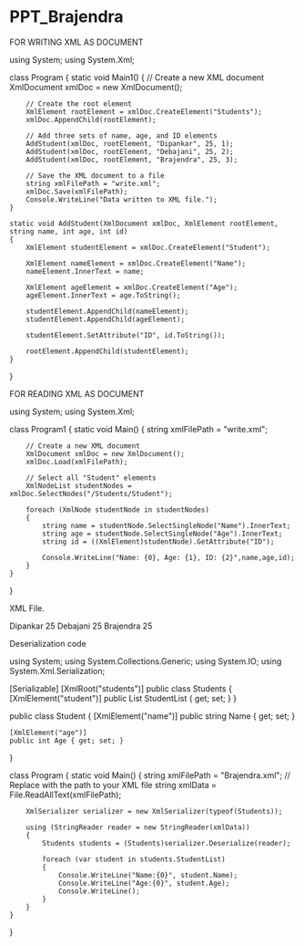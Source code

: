 # PPT_Brajendra

FOR WRITING XML AS DOCUMENT


using System;
using System.Xml;

class Program
{
    static void Main1()
    {
        // Create a new XML document
        XmlDocument xmlDoc = new XmlDocument();

        // Create the root element
        XmlElement rootElement = xmlDoc.CreateElement("Students");
        xmlDoc.AppendChild(rootElement);

        // Add three sets of name, age, and ID elements
        AddStudent(xmlDoc, rootElement, "Dipankar", 25, 1);
        AddStudent(xmlDoc, rootElement, "Debajani", 25, 2);
        AddStudent(xmlDoc, rootElement, "Brajendra", 25, 3);

        // Save the XML document to a file
        string xmlFilePath = "write.xml";
        xmlDoc.Save(xmlFilePath);
        Console.WriteLine("Data written to XML file.");
    }

    static void AddStudent(XmlDocument xmlDoc, XmlElement rootElement, string name, int age, int id)
    {
        XmlElement studentElement = xmlDoc.CreateElement("Student");

        XmlElement nameElement = xmlDoc.CreateElement("Name");
        nameElement.InnerText = name;

        XmlElement ageElement = xmlDoc.CreateElement("Age");
        ageElement.InnerText = age.ToString();

        studentElement.AppendChild(nameElement);
        studentElement.AppendChild(ageElement);

        studentElement.SetAttribute("ID", id.ToString());

        rootElement.AppendChild(studentElement);
    }
}










FOR READING XML AS DOCUMENT




using System;
using System.Xml;

class Program1
{
    static void Main()
    {
        string xmlFilePath = "write.xml";

        // Create a new XML document
        XmlDocument xmlDoc = new XmlDocument();
        xmlDoc.Load(xmlFilePath);

        // Select all "Student" elements
        XmlNodeList studentNodes = xmlDoc.SelectNodes("/Students/Student");

        foreach (XmlNode studentNode in studentNodes)
        {
            string name = studentNode.SelectSingleNode("Name").InnerText;
            string age = studentNode.SelectSingleNode("Age").InnerText;
            string id = ((XmlElement)studentNode).GetAttribute("ID");

            Console.WriteLine("Name: {0}, Age: {1}, ID: {2}",name,age,id);
        }
    }
}





XML File.

<students>
    <student>
        <name>Dipankar</name>
        <age>25</age>
    </student>
    <student>
        <name>Debajani</name>
        <age>25</age>
    </student>
    <student>
        <name>Brajendra</name>
        <age>25</age>
    </student>
</students>







Deserialization code


using System;
using System.Collections.Generic;
using System.IO;
using System.Xml.Serialization;

[Serializable]
[XmlRoot("students")]
public class Students
{
    [XmlElement("student")]
    public List<Student> StudentList { get; set; }
}

public class Student
{
    [XmlElement("name")]
    public string Name { get; set; }

    [XmlElement("age")]
    public int Age { get; set; }
}

class Program
{
    static void Main()
    {
        string xmlFilePath = "Brajendra.xml"; // Replace with the path to your XML file
        string xmlData = File.ReadAllText(xmlFilePath);

        XmlSerializer serializer = new XmlSerializer(typeof(Students));

        using (StringReader reader = new StringReader(xmlData))
        {
            Students students = (Students)serializer.Deserialize(reader);

            foreach (var student in students.StudentList)
            {
                Console.WriteLine("Name:{0}", student.Name);
                Console.WriteLine("Age:{0}", student.Age);
                Console.WriteLine();
            }
        }
    }
}
